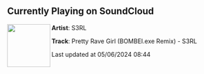 ## Currently Playing on SoundCloud

[<img align="left" width="100" src="https://i1.sndcdn.com/artworks-jDMyYHwdzPF2AIxy-ZBgPeQ-t500x500.jpg">](https://soundcloud.com/s3rl/pretty-rave-girl-bombeiexe-remix-s3rl?in=saxurn/sets/tmp/)

**Artist**: S3RL 

**Track**: Pretty Rave Girl (BOMBEI.exe Remix) - S3RL

Last updated at 05/06/2024 08:44
